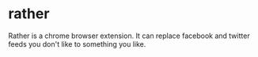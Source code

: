 # rather

Rather is a chrome browser extension. It can replace facebook and twitter feeds you don't like to something you like.
